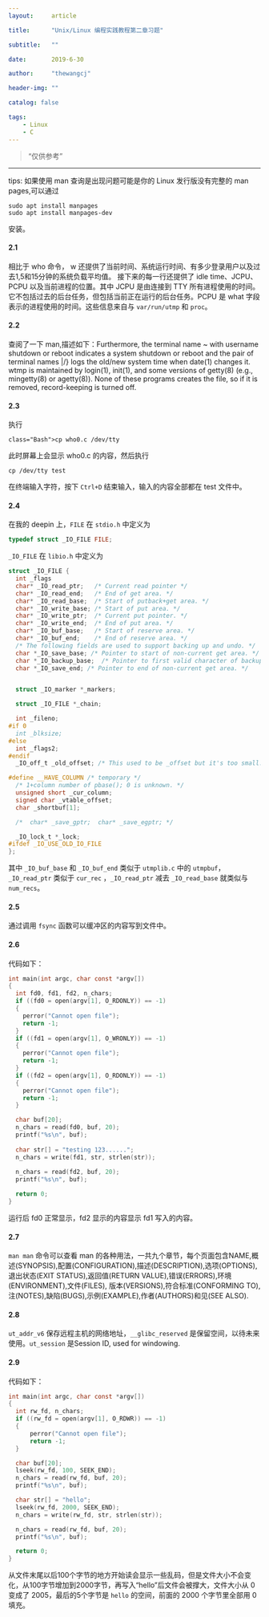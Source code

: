 ```yaml
---
layout:     article

title:      "Unix/Linux 编程实践教程第二章习题"

subtitle:   ""

date:       2019-6-30

author:     "thewangcj"

header-img: ""

catalog: false

tags:
    - Linux
    - C
---
```


> “仅供参考”

------
tips: 如果使用 man 查询是出现问题可能是你的 Linux 发行版没有完整的 man pages,可以通过
```shell
sudo apt install manpages
sudo apt install manpages-dev
```
安装。
<!--more-->

#### 2.1
相比于 who 命令， w 还提供了当前时间、系统运行时间、有多少登录用户以及过去1,5和15分钟的系统负载平均值。
接下来的每一行还提供了 idle time、JCPU、PCPU 以及当前进程的位置。其中 JCPU 是由连接到 TTY 所有进程使用的时间。它不包括过去的后台任务，但包括当前正在运行的后台任务。PCPU 是 what 字段表示的进程使用的时间。这些信息来自与 `var/run/utmp` 和 `proc`。

#### 2.2
查阅了一下 man,描述如下：Furthermore, the terminal name ~ with username  shutdown or reboot indicates a system shutdown or reboot and the pair of terminal names |/} logs the old/new system time when date(1) changes it.  wtmp is maintained  by  login(1),  init(1), and some versions of getty(8) (e.g., mingetty(8) or agetty(8)).  None of these programs creates the file,  so if it is removed, record-keeping is turned off.

#### 2.3
执行

```shell
class="Bash">cp who0.c /dev/tty
```

此时屏幕上会显示 who0.c 的内容，然后执行
```shell
cp /dev/tty test
```

在终端输入字符，按下 `Ctrl+D` 结束输入，输入的内容全部都在 test 文件中。

#### 2.4
在我的 deepin 上，`FILE` 在 `stdio.h` 中定义为 
```c
typedef struct _IO_FILE FILE;
```

`_IO_FILE` 在 `libio.h` 中定义为

```c
struct _IO_FILE {
  int _flags
  char* _IO_read_ptr;	/* Current read pointer */
  char* _IO_read_end;	/* End of get area. */
  char* _IO_read_base;	/* Start of putback+get area. */
  char* _IO_write_base;	/* Start of put area. */
  char* _IO_write_ptr;	/* Current put pointer. */
  char* _IO_write_end;	/* End of put area. */
  char* _IO_buf_base;	/* Start of reserve area. */
  char* _IO_buf_end;	/* End of reserve area. */
  /* The following fields are used to support backing up and undo. */
  char *_IO_save_base; /* Pointer to start of non-current get area. */
  char *_IO_backup_base;  /* Pointer to first valid character of backup area */
  char *_IO_save_end; /* Pointer to end of non-current get area. */


  struct _IO_marker *_markers;

  struct _IO_FILE *_chain;

  int _fileno;
#if 0
  int _blksize;
#else
  int _flags2;
#endif
  _IO_off_t _old_offset; /* This used to be _offset but it's too small.  */

#define __HAVE_COLUMN /* temporary */
  /* 1+column number of pbase(); 0 is unknown. */
  unsigned short _cur_column;
  signed char _vtable_offset;
  char _shortbuf[1];

  /*  char* _save_gptr;  char* _save_egptr; */

  _IO_lock_t *_lock;
#ifdef _IO_USE_OLD_IO_FILE
};
```

其中 `_IO_buf_base` 和 `_IO_buf_end` 类似于 `utmplib.c` 中的 `utmpbuf`，`_IO_read_ptr` 类似于 `cur_rec` ，`_IO_read_ptr` 减去 `_IO_read_base` 就类似与 `num_recs`。

#### 2.5
通过调用 `fsync` 函数可以缓冲区的内容写到文件中。

#### 2.6
代码如下：

```c
int main(int argc, char const *argv[])
{
  int fd0, fd1, fd2, n_chars;
  if ((fd0 = open(argv[1], O_RDONLY)) == -1)
  {
    perror("Cannot open file");
    return -1;
  }
  if ((fd1 = open(argv[1], O_WRONLY)) == -1)
  {
    perror("Cannot open file");
    return -1;
  }
  if ((fd2 = open(argv[1], O_RDONLY)) == -1)
  {
    perror("Cannot open file");
    return -1;
  }

  char buf[20];
  n_chars = read(fd0, buf, 20);
  printf("%s\n", buf);
  
  char str[] = "testing 123......";
  n_chars = write(fd1, str, strlen(str));
  
  n_chars = read(fd2, buf, 20);
  printf("%s\n", buf);

  return 0;
}
```

运行后 fd0 正常显示，fd2 显示的内容显示 fd1 写入的内容。

#### 2.7
`man man` 命令可以查看 man 的各种用法，一共九个章节，每个页面包含NAME,概述(SYNOPSIS),配置(CONFIGURATION),描述(DESCRIPTION),选项(OPTIONS),退出状态(EXIT STATUS),返回值(RETURN VALUE),错误(ERRORS),环境(ENVIRONMENT),文件(FILES),  版本(VERSIONS),符合标准(CONFORMING TO),注(NOTES),缺陷(BUGS),示例(EXAMPLE),作者(AUTHORS)和见(SEE ALSO).

#### 2.8
`ut_addr_v6` 保存远程主机的网络地址，`__glibc_reserved` 是保留空间，以待未来使用。`ut_session` 是Session ID, used for windowing. 

#### 2.9 
代码如下：

```c
int main(int argc, char const *argv[])
{
  int rw_fd, n_chars;
  if ((rw_fd = open(argv[1], O_RDWR)) == -1)
  {
      perror("Cannot open file");
      return -1;
  }

  char buf[20];
  lseek(rw_fd, 100, SEEK_END);
  n_chars = read(rw_fd, buf, 20);
  printf("%s\n", buf);

  char str[] = "hello";
  lseek(rw_fd, 2000, SEEK_END);
  n_chars = write(rw_fd, str, strlen(str));

  n_chars = read(rw_fd, buf, 20);
  printf("%s\n", buf);

  return 0;
}
```

从文件末尾以后100个字节的地方开始读会显示一些乱码，但是文件大小不会变化，从100字节增加到2000字节，再写入“hello”后文件会被撑大，文件大小从 0 变成了 2005，最后的5个字节是 `hello` 的空间，前面的 2000 个字节里全部用 0 填充。